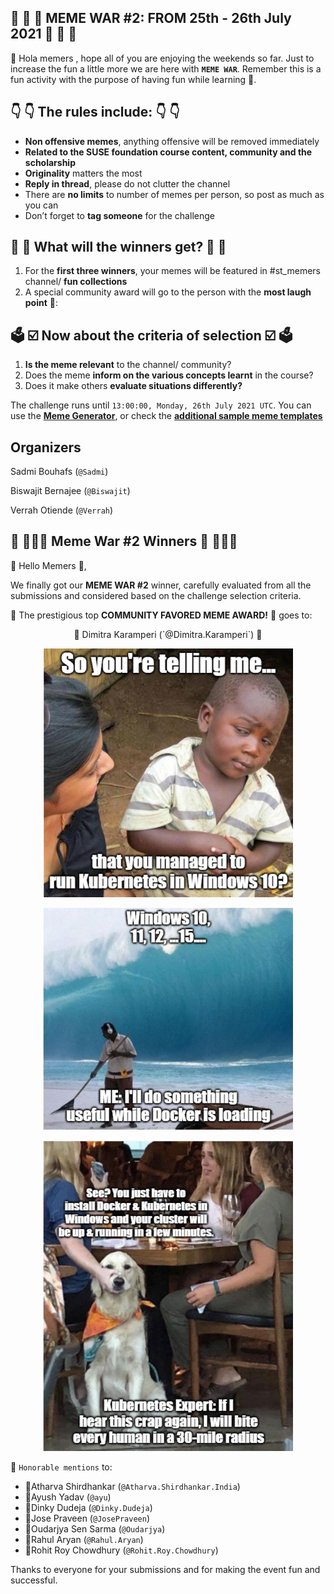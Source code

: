 ## 📢 🚨 📢 MEME WAR #2: FROM 25th - 26th July 2021 📢 🚨 📢

👋 Hola memers , hope all of you are enjoying the weekends so far. Just to increase the fun a little more we are here with **`MEME WAR`**. Remember this is a fun activity with the purpose of having fun while learning 👋.

## 👇 👇 The rules include: 👇 👇

- **Non offensive memes**, anything offensive will be removed immediately
- **Related to the SUSE foundation course content, community and the scholarship**
-	**Originality** matters the most
-	**Reply in thread**, please do not clutter the channel
-	There are **no limits** to number of memes per person, so post as much as you can
-	Don’t forget to **tag someone** for the challenge

## 🎁 💝 What will the winners get? 💝 🎁

1. For the **first three winners**, your memes will be featured in #st_memers channel/ **fun collections**
2. A special community award will go to the person with the **most laugh point** 🌟:

## 🗳️ ☑️ Now about the criteria of selection ☑️ 🗳️

1.	**Is the meme relevant** to the channel/ community?
2.	Does the meme **inform on the various concepts learnt** in the course?
3.	Does it make others **evaluate situations differently?**

The challenge runs until `13:00:00, Monday, 26th July 2021 UTC`. You can use the **[Meme Generator]( https://imgflip.com/)**, or check the **[additional sample meme templates](./Templates/)**


## Organizers

Sadmi Bouhafs (`@Sadmi`)
  
Biswajit Bernajee (`@Biswajit`)
  
Verrah Otiende (`@Verrah`)


## :star2: :confetti_ball::star2::confetti_ball: Meme War #2 Winners :star2: :confetti_ball::star2::confetti_ball:

🎉 Hello Memers 🎉,

We finally got our **MEME WAR #2** winner, carefully evaluated from all the submissions and considered based on the challenge selection criteria.

👏 The prestigious top **COMMUNITY FAVORED MEME AWARD!** 👏 goes to:

<p align="center">
👑 Dimitra Karamperi (`@Dimitra.Karamperi`) 👑
</p> 

<p align="center">
<img src = "Winning%20Memes/Dimitra.Karamperi_2.png" width = 400>
</p> 

<p align="center">  
<img src = "Winning%20Memes/Dimitra.Karamperi_3.png" width = 400>
</p> 

<p align="center">
<img src = "Winning%20Memes/Dimitra.Karamperi_4.png" width = 400>
</p> 

:triangular_flag_on_post: `Honorable mentions` to:

- 🏅Atharva Shirdhankar (`@Atharva.Shirdhankar.India`)
- 🏅Ayush Yadav (`@ayu`)
- 🏅Dinky Dudeja (`@Dinky.Dudeja`)
- 🏅Jose Praveen (`@JosePraveen`)
- 🏅Oudarjya Sen Sarma (`@Oudarjya`)
- 🏅Rahul Aryan (`@Rahul.Aryan`)
- 🏅Rohit Roy Chowdhury (`@Rohit.Roy.Chowdhury`)
 
Thanks to everyone for your submissions and for making the event fun and successful.
